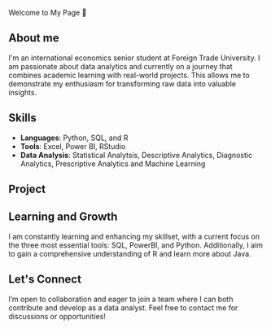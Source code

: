 Welcome to My Page 👋

## About me
I'm an international economics senior student at Foreign Trade University. I am passionate about data analytics and currently on a journey that combines academic learning with real-world projects. This allows me to demonstrate my enthusiasm for transforming raw data into valuable insights.

## Skills
* **Languages**: Python, SQL, and R
* **Tools**: Excel, Power BI, RStudio
* **Data Analysis**: Statistical Analytsis, Descriptive Analytics, Diagnostic Analytics, Prescriptive Analytics and Machine Learning

## Project

## Learning and Growth
I am constantly learning and enhancing my skillset, with a current focus on the three most essential tools: SQL, PowerBI, and Python. Additionally, I aim to gain a comprehensive understanding of R and learn more about Java.

## Let's Connect
I’m open to collaboration and eager to join a team where I can both contribute and develop as a data analyst. Feel free to contact me for discussions or opportunities!

<!--
**NguyenYenNhi0704/NguyenYenNhi0704** is a ✨ _special_ ✨ repository because its `README.md` (this file) appears on your GitHub profile.

Here are some ideas to get you started:

- 🔭 I’m currently working on ...
- 🌱 I’m currently learning ...
- 👯 I’m looking to collaborate on ...
- 🤔 I’m looking for help with ...
- 💬 Ask me about ...
- 📫 How to reach me: ...
- 😄 Pronouns: ...
- ⚡ Fun fact: ...
-->
